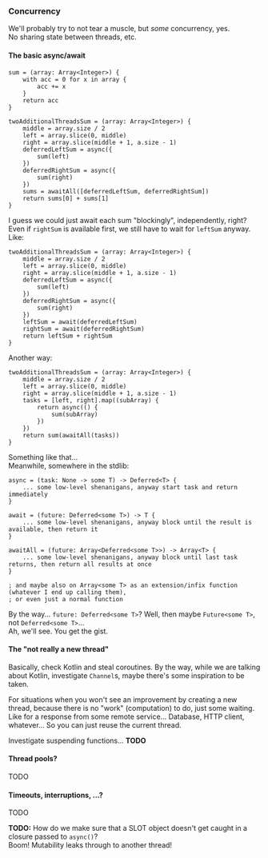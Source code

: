### Concurrency

We'll probably try to not tear a muscle, but _some_ concurrency, yes.\
No sharing state between threads, etc.

#### The basic async/await

```
sum = (array: Array<Integer>) {
    with acc = 0 for x in array {
        acc += x
    }
    return acc
}
```
```
twoAdditionalThreadsSum = (array: Array<Integer>) {
    middle = array.size / 2
    left = array.slice(0, middle)
    right = array.slice(middle + 1, a.size - 1)
    deferredLeftSum = async({
        sum(left)
    })
    deferredRightSum = async({
        sum(right)
    })
    sums = awaitAll([deferredLeftSum, deferredRightSum])
    return sums[0] + sums[1]
}
```

I guess we could just await each sum "blockingly", independently, right? Even if `rightSum` is available first,
we still have to wait for `leftSum` anyway. Like:

```
twoAdditionalThreadsSum = (array: Array<Integer>) {
    middle = array.size / 2
    left = array.slice(0, middle)
    right = array.slice(middle + 1, a.size - 1)
    deferredLeftSum = async({
        sum(left)
    })
    deferredRightSum = async({
        sum(right)
    })
    leftSum = await(deferredLeftSum)
    rightSum = await(deferredRightSum)
    return leftSum + rightSum
}
```

Another way:

```
twoAdditionalThreadsSum = (array: Array<Integer>) {
    middle = array.size / 2
    left = array.slice(0, middle)
    right = array.slice(middle + 1, a.size - 1)
    tasks = [left, right].map((subArray) {
        return async(() {
            sum(subArray)
        })
    })
    return sum(awaitAll(tasks))
}
```

Something like that...\
Meanwhile, somewhere in the stdlib:

```
async = (task: None -> some T) -> Deferred<T> {
    ... some low-level shenanigans, anyway start task and return immediately
}

await = (future: Deferred<some T>) -> T {
    ... some low-level shenanigans, anyway block until the result is available, then return it
}

awaitAll = (future: Array<Deferred<some T>>) -> Array<T> {
    ... some low-level shenanigans, anyway block until last task returns, then return all results at once
}

; and maybe also on Array<some T> as an extension/infix function (whatever I end up calling them),
; or even just a normal function
```

By the way... `future: Deferred<some T>`? Well, then maybe `Future<some T>`, not `Deferred<some T>`...\
Ah, we'll see. You get the gist.

#### The "not really a new thread"

Basically, check Kotlin and steal coroutines. By the way, while we are talking about Kotlin, investigate `Channel`s,
maybe there's some inspiration to be taken.

For situations when you won't see an improvement by creating a new thread, because there is no "work" (computation) to do, just some waiting.\
Like for a response from some remote service... Database, HTTP client, whatever... So you can just reuse the current thread.

Investigate suspending functions... **TODO**

#### Thread pools?

TODO

#### Timeouts, interruptions, ...?

TODO

**TODO:** How do we make sure that a SLOT object doesn't get caught in a closure passed to `async()`?\
Boom! Mutability leaks through to another thread!